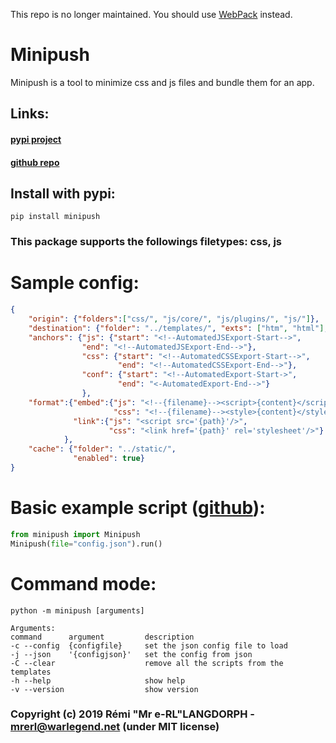 This repo is no longer maintained. You should use [WebPack](https://webpack.js.org/) instead.

# Minipush

Minipush is a tool to minimize css and js files and bundle them for an app. 


## Links:
#### [pypi project](https://pypi.org/project/minipush/)
#### [github repo](https://github.com/merlleu/minipush)

## Install with pypi:
```
pip install minipush
```

### This package supports the followings filetypes: css, js

# Sample config:
```json
{
    "origin": {"folders":["css/", "js/core/", "js/plugins/", "js/"]},
    "destination": {"folder": "../templates/", "exts": ["htm", "html"], "type": "embed", "basefolderlink": "/static/"},
    "anchors": {"js": {"start": "<!--AutomatedJSExport-Start-->",
                "end": "<!--AutomatedJSExport-End-->"},
                "css": {"start": "<!--AutomatedCSSExport-Start-->",
                        "end": "<!--AutomatedCSSExport-End-->"},
                "conf": {"start": "<!--AutomatedExport-Start->",
                        "end": "<-AutomatedExport-End-->"}
                },
    "format":{"embed":{"js": "<!--{filename}--><script>{content}</script>",
                       "css": "<!--{filename}--><style>{content}</style>"},
              "link":{"js": "<script src='{path}'/>",
                      "css": "<link href='{path}' rel='stylesheet'/>"}
            },
    "cache": {"folder": "../static/",
              "enabled": true}
}
```
# Basic example script ([github](https://github.com/merlleu/minipush/blob/master/test/test_basic.py)):
```python
from minipush import Minipush
Minipush(file="config.json").run()
```


# Command mode:
``` python -m minipush [arguments] ```
```
Arguments:
command      argument         description
-c --config  {configfile}     set the json config file to load
-j --json    '{configjson}'   set the config from json
-C --clear                    remove all the scripts from the templates
-h --help                     show help
-v --version                  show version
```

### Copyright (c) 2019 Rémi "Mr e-RL"LANGDORPH - mrerl@warlegend.net (under MIT license)
